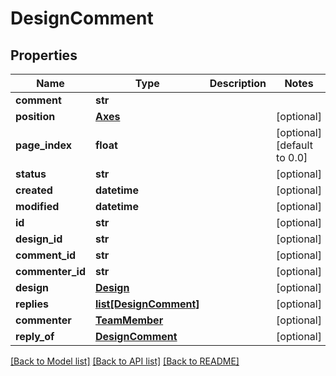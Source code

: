 # DesignComment

## Properties
Name | Type | Description | Notes
------------ | ------------- | ------------- | -------------
**comment** | **str** |  | 
**position** | [**Axes**](Axes.md) |  | [optional] 
**page_index** | **float** |  | [optional] [default to 0.0]
**status** | **str** |  | [optional] 
**created** | **datetime** |  | [optional] 
**modified** | **datetime** |  | [optional] 
**id** | **str** |  | [optional] 
**design_id** | **str** |  | [optional] 
**comment_id** | **str** |  | [optional] 
**commenter_id** | **str** |  | [optional] 
**design** | [**Design**](Design.md) |  | [optional] 
**replies** | [**list[DesignComment]**](DesignComment.md) |  | [optional] 
**commenter** | [**TeamMember**](TeamMember.md) |  | [optional] 
**reply_of** | [**DesignComment**](DesignComment.md) |  | [optional] 

[[Back to Model list]](../README.md#documentation-for-models) [[Back to API list]](../README.md#documentation-for-api-endpoints) [[Back to README]](../README.md)


